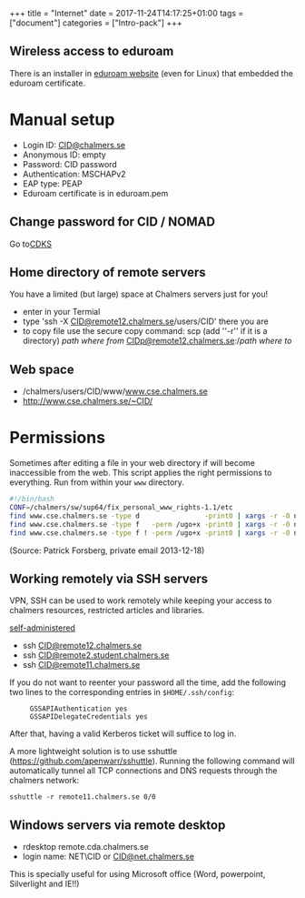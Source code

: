 +++
title =  "Internet"
date = 2017-11-24T14:17:25+01:00
tags = ["document"]
categories = ["Intro-pack"]
+++

## Wireless access to eduroam
There is an installer in [eduroam website](https://cat.eduroam.org/) (even for Linux) that embedded the eduroam certificate.

# Manual setup
- Login ID: CID@chalmers.se
- Anonymous ID: empty
- Password: CID password
- Authentication: MSCHAPv2
- EAP type: PEAP
- Eduroam certificate is in eduroam.pem



## Change password for CID / NOMAD

Go to[CDKS](http://cdks.chalmers.se)

## Home directory of remote servers
You have a limited (but large) space at Chalmers servers just for you! 
- enter in your Termial
- type 'ssh -X CID@remote12.chalmers.se/users/CID' 
there you are
- to copy file use the secure copy command: 
scp (add ''-r'' if it is a directory) *path where from*    CIDp@remote12.chalmers.se:/*path where to*



## Web space
- /chalmers/users/CID/www/www.cse.chalmers.se
- http://www.cse.chalmers.se/~CID/

# Permissions
Sometimes after editing a file in your web directory if will become inaccessible from the web.
This script applies the right permissions to everything.
Run from within your `www` directory.

```bash
#!/bin/bash
CONF=/chalmers/sw/sup64/fix_personal_www_rights-1.1/etc
find www.cse.chalmers.se -type d                -print0 | xargs -r -0 nfs4_setfacl -S ${CONF}/dir.acl
find www.cse.chalmers.se -type f   -perm /ugo+x -print0 | xargs -r -0 nfs4_setfacl -S ${CONF}/xfile.acl
find www.cse.chalmers.se -type f ! -perm /ugo+x -print0 | xargs -r -0 nfs4_setfacl -S ${CONF}/file.acl
```

(Source: Patrick Forsberg, private email 2013-12-18)

## Working remotely via SSH servers

VPN, SSH can be used to work remotely while keeping your access to chalmers resources, restricted articles and libraries.

[self-administered](https://student.portal.chalmers.se/en/contactservice/ITServices/self-administered/Sidor/default.aspx)

- ssh CID@remote12.chalmers.se
- ssh CID@remote2.student.chalmers.se
- ssh CID@remote11.chalmers.se

If you do not want to reenter your password all the time, add
the following two lines to the corresponding entries in `$HOME/.ssh/config`:

~~~~
     GSSAPIAuthentication yes
     GSSAPIDelegateCredentials yes
~~~~

After that, having a valid Kerberos ticket will suffice to log in.

A more lightweight solution is to use sshuttle (https://github.com/apenwarr/sshuttle).
Running the following command will automatically tunnel all TCP connections and
DNS requests through the chalmers network:
~~~~
sshuttle -r remote11.chalmers.se 0/0
~~~~



## Windows servers via remote desktop
- rdesktop remote.cda.chalmers.se
- login name: NET\CID or CID@net.chalmers.se

This is specially useful for using Microsoft office (Word, powerpoint, Silverlight and IE!!)



